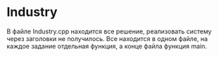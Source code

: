 # Industry

В файле Industry.cpp находится все решение, реализовать систему через заголовки не получилось.
Все находится в одном файле, на каждое задание отдельная функция, а конце файла функция main.
